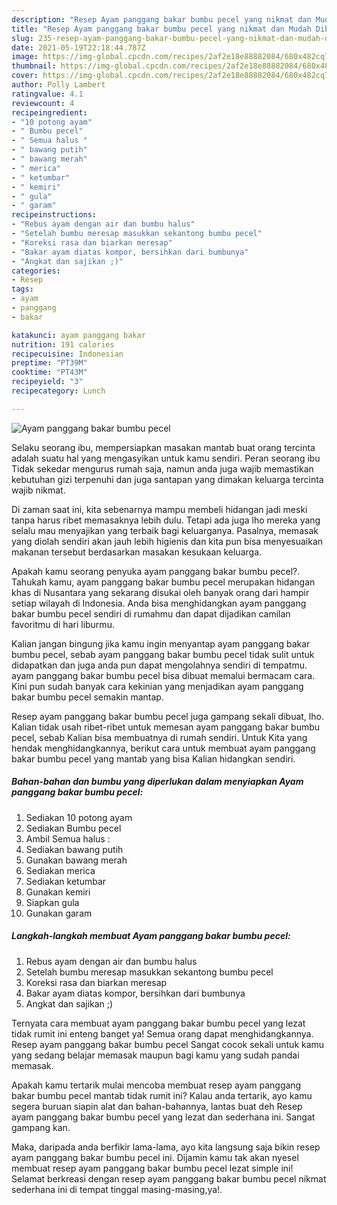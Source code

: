 ```yaml
---
description: "Resep Ayam panggang bakar bumbu pecel yang nikmat dan Mudah Dibuat"
title: "Resep Ayam panggang bakar bumbu pecel yang nikmat dan Mudah Dibuat"
slug: 235-resep-ayam-panggang-bakar-bumbu-pecel-yang-nikmat-dan-mudah-dibuat
date: 2021-05-19T22:18:44.787Z
image: https://img-global.cpcdn.com/recipes/2af2e18e88882084/680x482cq70/ayam-panggang-bakar-bumbu-pecel-foto-resep-utama.jpg
thumbnail: https://img-global.cpcdn.com/recipes/2af2e18e88882084/680x482cq70/ayam-panggang-bakar-bumbu-pecel-foto-resep-utama.jpg
cover: https://img-global.cpcdn.com/recipes/2af2e18e88882084/680x482cq70/ayam-panggang-bakar-bumbu-pecel-foto-resep-utama.jpg
author: Polly Lambert
ratingvalue: 4.1
reviewcount: 4
recipeingredient:
- "10 potong ayam"
- " Bumbu pecel"
- " Semua halus "
- " bawang putih"
- " bawang merah"
- " merica"
- " ketumbar"
- " kemiri"
- " gula"
- " garam"
recipeinstructions:
- "Rebus ayam dengan air dan bumbu halus"
- "Setelah bumbu meresap masukkan sekantong bumbu pecel"
- "Koreksi rasa dan biarkan meresap"
- "Bakar ayam diatas kompor, bersihkan dari bumbunya"
- "Angkat dan sajikan ;)"
categories:
- Resep
tags:
- ayam
- panggang
- bakar

katakunci: ayam panggang bakar 
nutrition: 191 calories
recipecuisine: Indonesian
preptime: "PT39M"
cooktime: "PT43M"
recipeyield: "3"
recipecategory: Lunch

---
```



![Ayam panggang bakar bumbu pecel](https://img-global.cpcdn.com/recipes/2af2e18e88882084/680x482cq70/ayam-panggang-bakar-bumbu-pecel-foto-resep-utama.jpg)

Selaku seorang ibu, mempersiapkan masakan mantab buat orang tercinta adalah suatu hal yang mengasyikan untuk kamu sendiri. Peran seorang ibu Tidak sekedar mengurus rumah saja, namun anda juga wajib memastikan kebutuhan gizi terpenuhi dan juga santapan yang dimakan keluarga tercinta wajib nikmat.

Di zaman  saat ini, kita sebenarnya mampu membeli hidangan jadi meski tanpa harus ribet memasaknya lebih dulu. Tetapi ada juga lho mereka yang selalu mau menyajikan yang terbaik bagi keluarganya. Pasalnya, memasak yang diolah sendiri akan jauh lebih higienis dan kita pun bisa menyesuaikan makanan tersebut berdasarkan masakan kesukaan keluarga. 



Apakah kamu seorang penyuka ayam panggang bakar bumbu pecel?. Tahukah kamu, ayam panggang bakar bumbu pecel merupakan hidangan khas di Nusantara yang sekarang disukai oleh banyak orang dari hampir setiap wilayah di Indonesia. Anda bisa menghidangkan ayam panggang bakar bumbu pecel sendiri di rumahmu dan dapat dijadikan camilan favoritmu di hari liburmu.

Kalian jangan bingung jika kamu ingin menyantap ayam panggang bakar bumbu pecel, sebab ayam panggang bakar bumbu pecel tidak sulit untuk didapatkan dan juga anda pun dapat mengolahnya sendiri di tempatmu. ayam panggang bakar bumbu pecel bisa dibuat memalui bermacam cara. Kini pun sudah banyak cara kekinian yang menjadikan ayam panggang bakar bumbu pecel semakin mantap.

Resep ayam panggang bakar bumbu pecel juga gampang sekali dibuat, lho. Kalian tidak usah ribet-ribet untuk memesan ayam panggang bakar bumbu pecel, sebab Kalian bisa membuatnya di rumah sendiri. Untuk Kita yang hendak menghidangkannya, berikut cara untuk membuat ayam panggang bakar bumbu pecel yang mantab yang bisa Kalian hidangkan sendiri.

<!--inarticleads1-->

##### Bahan-bahan dan bumbu yang diperlukan dalam menyiapkan Ayam panggang bakar bumbu pecel:

1. Sediakan 10 potong ayam
1. Sediakan  Bumbu pecel
1. Ambil  Semua halus :
1. Sediakan  bawang putih
1. Gunakan  bawang merah
1. Sediakan  merica
1. Sediakan  ketumbar
1. Gunakan  kemiri
1. Siapkan  gula
1. Gunakan  garam




<!--inarticleads2-->

##### Langkah-langkah membuat Ayam panggang bakar bumbu pecel:

1. Rebus ayam dengan air dan bumbu halus
1. Setelah bumbu meresap masukkan sekantong bumbu pecel
1. Koreksi rasa dan biarkan meresap
1. Bakar ayam diatas kompor, bersihkan dari bumbunya
1. Angkat dan sajikan ;)




Ternyata cara membuat ayam panggang bakar bumbu pecel yang lezat tidak rumit ini enteng banget ya! Semua orang dapat menghidangkannya. Resep ayam panggang bakar bumbu pecel Sangat cocok sekali untuk kamu yang sedang belajar memasak maupun bagi kamu yang sudah pandai memasak.

Apakah kamu tertarik mulai mencoba membuat resep ayam panggang bakar bumbu pecel mantab tidak rumit ini? Kalau anda tertarik, ayo kamu segera buruan siapin alat dan bahan-bahannya, lantas buat deh Resep ayam panggang bakar bumbu pecel yang lezat dan sederhana ini. Sangat gampang kan. 

Maka, daripada anda berfikir lama-lama, ayo kita langsung saja bikin resep ayam panggang bakar bumbu pecel ini. Dijamin kamu tak akan nyesel membuat resep ayam panggang bakar bumbu pecel lezat simple ini! Selamat berkreasi dengan resep ayam panggang bakar bumbu pecel nikmat sederhana ini di tempat tinggal masing-masing,ya!.

